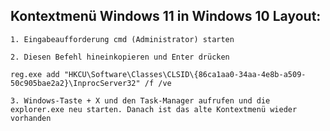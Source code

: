 ## Kontextmenü Windows 11 in Windows 10 Layout:

    1. Eingabeaufforderung cmd (Administrator) starten
  
    2. Diesen Befehl hineinkopieren und Enter drücken

    reg.exe add "HKCU\Software\Classes\CLSID\{86ca1aa0-34aa-4e8b-a509-50c905bae2a2}\InprocServer32" /f /ve

    3. Windows-Taste + X und den Task-Manager aufrufen und die explorer.exe neu starten. Danach ist das alte Kontextmenü wieder vorhanden
